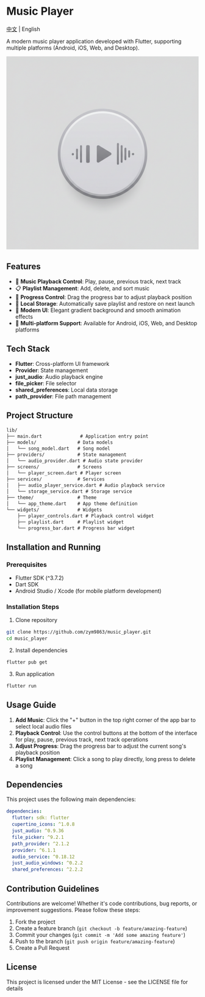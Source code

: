 # Music Player

[中文](README.md) | English

A modern music player application developed with Flutter, supporting multiple platforms (Android, iOS, Web, and Desktop).

![App Icon](assets/image_fx_.jpg)

## Features

- 🎵 **Music Playback Control**: Play, pause, previous track, next track
- 📋 **Playlist Management**: Add, delete, and sort music
- 🔄 **Progress Control**: Drag the progress bar to adjust playback position
- 💾 **Local Storage**: Automatically save playlist and restore on next launch
- 🎨 **Modern UI**: Elegant gradient background and smooth animation effects
- 📱 **Multi-platform Support**: Available for Android, iOS, Web, and Desktop platforms

## Tech Stack

- **Flutter**: Cross-platform UI framework
- **Provider**: State management
- **just_audio**: Audio playback engine
- **file_picker**: File selector
- **shared_preferences**: Local data storage
- **path_provider**: File path management

## Project Structure

```
lib/
├── main.dart              # Application entry point
├── models/               # Data models
│   └── song_model.dart   # Song model
├── providers/            # State management
│   └── audio_provider.dart # Audio state provider
├── screens/              # Screens
│   └── player_screen.dart # Player screen
├── services/             # Services
│   ├── audio_player_service.dart # Audio playback service
│   └── storage_service.dart # Storage service
├── theme/                # Theme
│   └── app_theme.dart    # App theme definition
└── widgets/              # Widgets
    ├── player_controls.dart # Playback control widget
    ├── playlist.dart     # Playlist widget
    └── progress_bar.dart # Progress bar widget
```

## Installation and Running

### Prerequisites

- Flutter SDK (^3.7.2)
- Dart SDK
- Android Studio / Xcode (for mobile platform development)

### Installation Steps

1. Clone repository
```bash
git clone https://github.com/zym9863/music_player.git
cd music_player
```

2. Install dependencies
```bash
flutter pub get
```

3. Run application
```bash
flutter run
```

## Usage Guide

1. **Add Music**: Click the "+" button in the top right corner of the app bar to select local audio files
2. **Playback Control**: Use the control buttons at the bottom of the interface for play, pause, previous track, next track operations
3. **Adjust Progress**: Drag the progress bar to adjust the current song's playback position
4. **Playlist Management**: Click a song to play directly, long press to delete a song

## Dependencies

This project uses the following main dependencies:

```yaml
dependencies:
  flutter: sdk: flutter
  cupertino_icons: ^1.0.8
  just_audio: ^0.9.36
  file_picker: ^9.2.1
  path_provider: ^2.1.2
  provider: ^6.1.1
  audio_service: ^0.18.12
  just_audio_windows: ^0.2.2
  shared_preferences: ^2.2.2
```

## Contribution Guidelines

Contributions are welcome! Whether it's code contributions, bug reports, or improvement suggestions. Please follow these steps:

1. Fork the project
2. Create a feature branch (`git checkout -b feature/amazing-feature`)
3. Commit your changes (`git commit -m 'Add some amazing feature'`)
4. Push to the branch (`git push origin feature/amazing-feature`)
5. Create a Pull Request

## License

This project is licensed under the MIT License - see the LICENSE file for details